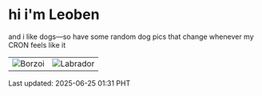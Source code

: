 # hi i'm Leoben

and i like dogs—so have some random dog pics that change whenever my CRON feels like it

|  |  |
|--------|----------|
| ![Borzoi](https://random-dog-vercel.vercel.app/api/random-borzoi?v=1750786274) | ![Labrador](https://random-dog-vercel.vercel.app/api/random-labrador?v=1750786274) |

Last updated: 2025-06-25 01:31 PHT
